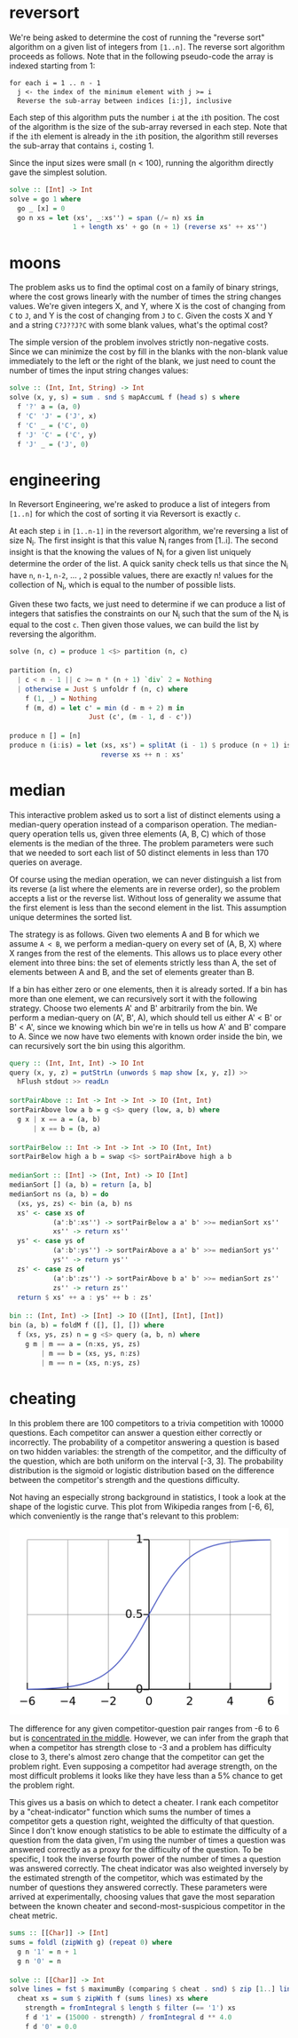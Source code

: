 # reversort

We're being asked to determine the cost of running the "reverse sort" algorithm on a given list of integers from `[1..n]`. The reverse sort algorithm proceeds as follows. Note that in the following pseudo-code the array is indexed starting from 1:

```
for each i = 1 .. n - 1
  j <- the index of the minimum element with j >= i
  Reverse the sub-array between indices [i:j], inclusive
```

Each step of this algorithm puts the number `i` at the `i`th position. The cost of the algorithm is the size of the sub-array reversed in each step. Note that if the `i`th element is already in the `i`th position, the algorithm still reverses the sub-array that contains `i`, costing 1.

Since the input sizes were small (n < 100), running the algorithm directly gave the simplest solution.

```haskell
solve :: [Int] -> Int
solve = go 1 where
  go _ [x] = 0
  go n xs = let (xs', _:xs'') = span (/= n) xs in
                1 + length xs' + go (n + 1) (reverse xs' ++ xs'')
```

# moons

The problem asks us to find the optimal cost on a family of binary strings, where the cost grows linearly with the number of times the string changes values. We're given integers X, and Y, where X is the cost of changing from `C` to `J`, and Y is the cost of changing from `J` to `C`. Given the costs X and Y and a string `C?J??J?C` with some blank values, what's the optimal cost?

The simple version of the problem involves strictly non-negative costs. Since we can minimize the cost by fill in the blanks with the non-blank value immediately to the left or the right of the blank, we just need to count the number of times the input string changes values:

```haskell
solve :: (Int, Int, String) -> Int
solve (x, y, s) = sum . snd $ mapAccumL f (head s) s where
  f '?' a = (a, 0)
  f 'C' 'J' = ('J', x)
  f 'C' _ = ('C', 0)
  f 'J' 'C' = ('C', y)
  f 'J' _ = ('J', 0)
```

# engineering

In Reversort Engineering, we're asked to produce a list of integers from `[1..n]` for which the cost of sorting it via Reversort is exactly `c`.

At each step `i` in `[1..n-1]` in the reversort algorithm, we're reversing a list of size N<sub>i</sub>. The first insight is that this value N<sub>i</sub> ranges from [1..i]. The second insight is that the knowing the values of N<sub>i</sub> for a given list uniquely determine the order of the list. A quick sanity check tells us that since the N<sub>i</sub> have `n`, `n-1`, `n-2`, … , `2` possible values, there are exactly n! values for the collection of N<sub>i</sub>, which is equal to the number of possible lists.

Given these two facts, we just need to determine if we can produce a list of integers that satisfies the constraints on our N<sub>i</sub> such that the sum of the N<sub>i</sub> is equal to the cost `c`. Then given those values, we can build the list by reversing the algorithm.

```haskell
solve (n, c) = produce 1 <$> partition (n, c)

partition (n, c)
  | c < n - 1 || c >= n * (n + 1) `div` 2 = Nothing
  | otherwise = Just $ unfoldr f (n, c) where
    f (1, _) = Nothing
    f (m, d) = let c' = min (d - m + 2) m in
                    Just (c', (m - 1, d - c'))

produce n [] = [n]
produce n (i:is) = let (xs, xs') = splitAt (i - 1) $ produce (n + 1) is in
                       reverse xs ++ n : xs'
```

# median

This interactive problem asked us to sort a list of distinct elements using a median-query operation instead of a comparison operation. The median-query operation tells us, given three elements (A, B, C) which of those elements is the median of the three. The problem parameters were such that we needed to sort each list of 50 distinct elements in less than 170 queries on average.

Of course using the median operation, we can never distinguish a list from its reverse (a list where the elements are in reverse order), so the problem accepts a list or the reverse list. Without loss of generality we assume that the first element is less than the second element in the list. This assumption unique determines the sorted list.

The strategy is as follows. Given two elements A and B for which we assume `A < B`, we perform a median-query on every set of (A, B, X) where X ranges from the rest of the elements. This allows us to place every other element into three bins: the set of elements strictly less than A, the set of elements between A and B, and the set of elements greater than B.

If a bin has either zero or one elements, then it is already sorted. If a bin has more than one element, we can recursively sort it with the following strategy. Choose two elements A' and B' arbitrarily from the bin. We perform a median-query on (A', B', A), which should tell us either A' < B' or B' < A', since we knowing which bin we're in tells us how A' and B' compare to A. Since we now have two elements with known order inside the bin, we can recursively sort the bin using this algorithm.

```haskell
query :: (Int, Int, Int) -> IO Int
query (x, y, z) = putStrLn (unwords $ map show [x, y, z]) >>
  hFlush stdout >> readLn

sortPairAbove :: Int -> Int -> Int -> IO (Int, Int)
sortPairAbove low a b = g <$> query (low, a, b) where
  g x | x == a = (a, b)
      | x == b = (b, a)

sortPairBelow :: Int -> Int -> Int -> IO (Int, Int)
sortPairBelow high a b = swap <$> sortPairAbove high a b

medianSort :: [Int] -> (Int, Int) -> IO [Int]
medianSort [] (a, b) = return [a, b]
medianSort ns (a, b) = do
  (xs, ys, zs) <- bin (a, b) ns
  xs' <- case xs of
           (a':b':xs'') -> sortPairBelow a a' b' >>= medianSort xs''
           xs'' -> return xs''
  ys' <- case ys of
           (a':b':ys'') -> sortPairAbove a a' b' >>= medianSort ys''
           ys'' -> return ys''
  zs' <- case zs of
           (a':b':zs'') -> sortPairAbove b a' b' >>= medianSort zs''
           zs'' -> return zs''
  return $ xs' ++ a : ys' ++ b : zs'

bin :: (Int, Int) -> [Int] -> IO ([Int], [Int], [Int])
bin (a, b) = foldM f ([], [], []) where
  f (xs, ys, zs) n = g <$> query (a, b, n) where
    g m | m == a = (n:xs, ys, zs)
        | m == b = (xs, ys, n:zs)
        | m == n = (xs, n:ys, zs)
```

# cheating

In this problem there are 100 competitors to a trivia competition with 10000 questions. Each competitor can answer a question either correctly or incorrectly. The probability of a competitor answering a question is based on two hidden variables: the strength of the competitor, and the difficulty of the question, which are both uniform on the interval [-3, 3]. The probability distribution is the sigmoid or logistic distribution based on the difference between the competitor's strength and the questions difficulty.

Not having an especially strong background in statistics, I took a look at the shape of the logistic curve. This plot from Wikipedia ranges from [-6, 6], which conveniently is the range that's relevant to this problem:

![Logistic Curve plot from Wikipedia](./Logistic-curve.svg)

The difference for any given competitor-question pair ranges from -6 to 6 but is [concentrated in the middle](https://en.wikipedia.org/wiki/Triangular_distribution). However, we can infer from the graph that when a competitor has strength close to -3 and a problem has difficulty close to 3, there's almost zero change that the competitor can get the problem right. Even supposing a competitor had average strength, on the most difficult problems it looks like they have less than a 5% chance to get the problem right.

This gives us a basis on which to detect a cheater. I rank each competitor by a "cheat-indicator" function which sums the number of times a competitor gets a question right, weighted the difficulty of that question. Since I don't know enough statistics to be able to estimate the difficulty of a question from the data given, I'm using the number of times a question was answered correctly as a proxy for the difficulty of the question. To be specific, I took the inverse fourth power of the number of times a question was answered correctly. The cheat indicator was also weighted inversely by the estimated strength of the competitor, which was estimated by the number of questions they answered correctly. These parameters were arrived at experimentally, choosing values that gave the most separation between the known cheater and second-most-suspicious competitor in the cheat metric.

```haskell
sums :: [[Char]] -> [Int]
sums = foldl (zipWith g) (repeat 0) where
  g n '1' = n + 1
  g n '0' = n

solve :: [[Char]] -> Int
solve lines = fst $ maximumBy (comparing $ cheat . snd) $ zip [1..] lines where
  cheat xs = sum $ zipWith f (sums lines) xs where
    strength = fromIntegral $ length $ filter (== '1') xs
    f d '1' = (15000 - strength) / fromIntegral d ** 4.0
    f d '0' = 0.0
```
